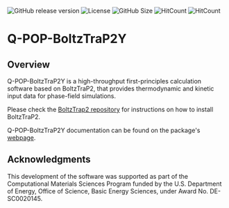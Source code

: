 ![GitHub release version](https://img.shields.io/github/v/release/DOE-COMMS/Q-POP-BoltzTrap2Y?color=%2350C878&include_prereleases)
![License](https://img.shields.io/github/license/DOE-COMMS/Q-POP-BoltzTrap2Y)
![GitHub Size](https://img.shields.io/github/repo-size/DOE-COMMS/Q-POP-BoltzTrap2Y)
![HitCount](https://hits.dwyl.com/DOE-COMMS/Q-POP-BoltzTrap2Y.svg?style=flat-square&show=unique)
![HitCount](https://img.shields.io/endpoint?url=https%3A%2F%2Fhits.dwyl.com%2FDOE-COMMS%2FQ-POP-BoltzTrap2Y.json&label=total%20hits&color=pink)

# Q-POP-BoltzTraP2Y

## Overview
Q-POP-BoltzTraP2Y is a high-throughput first-principles calculation software based on BoltzTraP2, that provides thermodynamic and kinetic input data for phase-field simulations.

Please check the [BoltzTrap2 repository](https://gitlab.com/sousaw/BoltzTraP2) for instructions on how to install BoltzTraP2.

Q-POP-BoltzTraP2Y documentation can be found on the package's [webpage](https://boltztrap2y.readthedocs.io/en/latest/).

## Acknowledgments
This development of the software was supported as part of the Computational Materials Sciences Program funded by the U.S. Department of Energy, Office of Science, Basic Energy Sciences, under Award No. DE-SC0020145.
